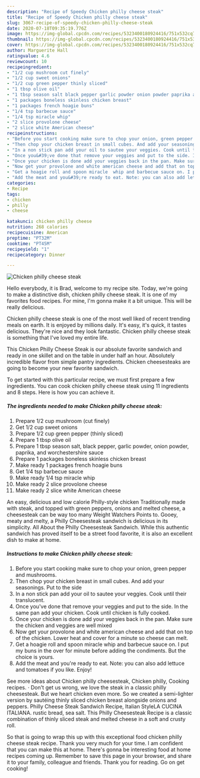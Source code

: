 ```yaml
---
description: "Recipe of Speedy Chicken philly cheese steak"
title: "Recipe of Speedy Chicken philly cheese steak"
slug: 3067-recipe-of-speedy-chicken-philly-cheese-steak
date: 2020-07-18T09:35:19.776Z
image: https://img-global.cpcdn.com/recipes/5323400180924416/751x532cq70/chicken-philly-cheese-steak-recipe-main-photo.jpg
thumbnail: https://img-global.cpcdn.com/recipes/5323400180924416/751x532cq70/chicken-philly-cheese-steak-recipe-main-photo.jpg
cover: https://img-global.cpcdn.com/recipes/5323400180924416/751x532cq70/chicken-philly-cheese-steak-recipe-main-photo.jpg
author: Marguerite Hall
ratingvalue: 4.6
reviewcount: 10
recipeingredient:
- "1/2 cup mushroom cut finely"
- "1/2 cup sweet onions"
- "1/2 cup green pepper thinly sliced"
- "1 tbsp olive oil"
- "1 tbsp season salt black pepper garlic powder onion powder paprika and worchestershire  sauce"
- "1 packages boneless skinless chicken breast"
- "1 packages french hoagie buns"
- "1/4 tsp barbecue sauce"
- "1/4 tsp miracle whip"
- "2 slice provolone cheese"
- "2 slice white American cheese"
recipeinstructions:
- "Before you start cooking make sure to chop your onion, green pepper and mushrooms."
- "Then chop your chicken breast in small cubes. And add your seasonings. Put to the side"
- "In a non stick pan add your oil to sautee your veggies. Cook until their translucent."
- "Once you&#39;ve done that remove your veggies and put to the side. In the same pan add your chicken. Cook until chicken is fully cooked."
- "Once your chicken is done add your veggies back in the pan. Make sure the chicken and veggies are well mixed"
- "Now get your provolone and white american cheese and add that on top of the chicken. Lower heat and cover for a minute so cheese can melt."
- "Get a hoagie roll and spoon miracle  whip and barbecue sauce on. I put my buns in the over for minute before adding the condiments. But the choice is yours."
- "Add the meat and you&#39;re ready to eat. Note: you can also add lettuce and tomatoes if you like. Enjoy!"
categories:
- Recipe
tags:
- chicken
- philly
- cheese

katakunci: chicken philly cheese 
nutrition: 268 calories
recipecuisine: American
preptime: "PT32M"
cooktime: "PT45M"
recipeyield: "1"
recipecategory: Dinner

---
```



![Chicken philly cheese steak](https://img-global.cpcdn.com/recipes/5323400180924416/751x532cq70/chicken-philly-cheese-steak-recipe-main-photo.jpg)

Hello everybody, it is Brad, welcome to my recipe site. Today, we're going to make a distinctive dish, chicken philly cheese steak. It is one of my favorites food recipes. For mine, I'm gonna make it a bit unique. This will be really delicious.

Chicken philly cheese steak is one of the most well liked of recent trending meals on earth. It is enjoyed by millions daily. It's easy, it's quick, it tastes delicious. They're nice and they look fantastic. Chicken philly cheese steak is something that I've loved my entire life.

This Chicken Philly Cheese Steak is our absolute favorite sandwich and ready in one skillet and on the table in under half an hour. Absolutely incredible flavor from simple pantry ingredients. Chicken cheesesteaks are going to become your new favorite sandwich.


To get started with this particular recipe, we must first prepare a few ingredients. You can cook chicken philly cheese steak using 11 ingredients and 8 steps. Here is how you can achieve it.

<!--inarticleads1-->

##### The ingredients needed to make Chicken philly cheese steak:

1. Prepare 1/2 cup mushroom (cut finely)
1. Get 1/2 cup sweet onions
1. Prepare 1/2 cup green pepper (thinly sliced)
1. Prepare 1 tbsp olive oil
1. Prepare 1 tbsp season salt, black pepper, garlic powder, onion powder, paprika, and worchestershire  sauce
1. Prepare 1 packages boneless skinless chicken breast
1. Make ready 1 packages french hoagie buns
1. Get 1/4 tsp barbecue sauce
1. Make ready 1/4 tsp miracle whip
1. Make ready 2 slice provolone cheese
1. Make ready 2 slice white American cheese


An easy, delicious and low calorie Philly-style chicken Traditionally made with steak, and topped with green peppers, onions and melted cheese, a cheesesteak can be way too many Weight Watchers Points to. Gooey, meaty and melty, a Philly Cheesesteak sandwich is delicious in its simplicity. All About the Philly Cheesesteak Sandwich. While this authentic sandwich has proved itself to be a street food favorite, it is also an excellent dish to make at home. 

<!--inarticleads2-->

##### Instructions to make Chicken philly cheese steak:

1. Before you start cooking make sure to chop your onion, green pepper and mushrooms.
1. Then chop your chicken breast in small cubes. And add your seasonings. Put to the side
1. In a non stick pan add your oil to sautee your veggies. Cook until their translucent.
1. Once you&#39;ve done that remove your veggies and put to the side. In the same pan add your chicken. Cook until chicken is fully cooked.
1. Once your chicken is done add your veggies back in the pan. Make sure the chicken and veggies are well mixed
1. Now get your provolone and white american cheese and add that on top of the chicken. Lower heat and cover for a minute so cheese can melt.
1. Get a hoagie roll and spoon miracle  whip and barbecue sauce on. I put my buns in the over for minute before adding the condiments. But the choice is yours.
1. Add the meat and you&#39;re ready to eat. Note: you can also add lettuce and tomatoes if you like. Enjoy!


See more ideas about Chicken philly cheesesteak, Chicken philly, Cooking recipes. · Don&#39;t get us wrong, we love the steak in a classic philly cheesesteak. But we heart chicken even more. So we created a semi-lighter version by sautéing thinly sliced chicken breast alongside onions and peppers. Philly Cheese Steak Sandwich Recipe, Italian StyleLA CUCINA ITALIANA. rustic bread, sea salt. This Philly Cheesesteak Recipe is a classic combination of thinly sliced steak and melted cheese in a soft and crusty roll. 

So that is going to wrap this up with this exceptional food chicken philly cheese steak recipe. Thank you very much for your time. I am confident that you can make this at home. There's gonna be interesting food at home recipes coming up. Remember to save this page in your browser, and share it to your family, colleague and friends. Thank you for reading. Go on get cooking!
